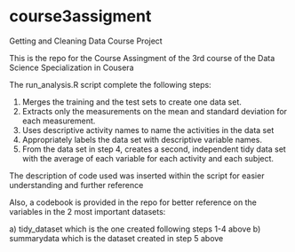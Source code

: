 # course3assigment
Getting and Cleaning Data Course Project

This is the repo for the Course Assingment of the 3rd course of the Data Science Specialization in Cousera

The run_analysis.R script complete the following steps:

1. Merges the training and the test sets to create one data set.
2. Extracts only the measurements on the mean and standard deviation for each measurement.
3. Uses descriptive activity names to name the activities in the data set
4. Appropriately labels the data set with descriptive variable names.
5. From the data set in step 4, creates a second, independent tidy data set with the average of each variable for each activity and each subject.

The description of code used was inserted within the script for easier understanding and further reference

Also, a codebook is provided in the repo for better reference on the variables in the 2 most important datasets:

a) tidy_dataset which is the one created following steps 1-4 above
b) summarydata which is the dataset created in step 5 above